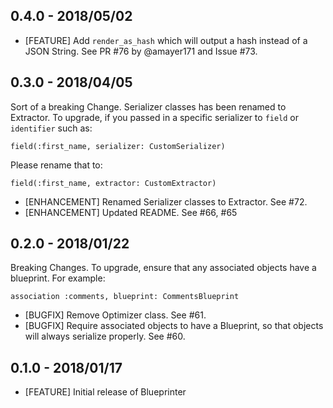 ## 0.4.0  - 2018/05/02

* [FEATURE] Add `render_as_hash` which will output a hash instead of
a JSON String. See PR #76 by @amayer171 and Issue #73.

## 0.3.0  - 2018/04/05

Sort of a breaking Change. Serializer classes has been renamed to Extractor. To upgrade, if you passed in a specific serializer to `field` or `identifier` such as:

```
field(:first_name, serializer: CustomSerializer)
```

Please rename that to:

```
field(:first_name, extractor: CustomExtractor)
```

* [ENHANCEMENT] Renamed Serializer classes to Extractor. See #72.
* [ENHANCEMENT] Updated README. See #66, #65

## 0.2.0  - 2018/01/22

Breaking Changes. To upgrade, ensure that any associated objects have a blueprint. For example:
```
association :comments, blueprint: CommentsBlueprint
```

* [BUGFIX] Remove Optimizer class. See #61.
* [BUGFIX] Require associated objects to have a Blueprint, so that objects will always serialize properly. See #60.

## 0.1.0  - 2018/01/17

* [FEATURE] Initial release of Blueprinter
